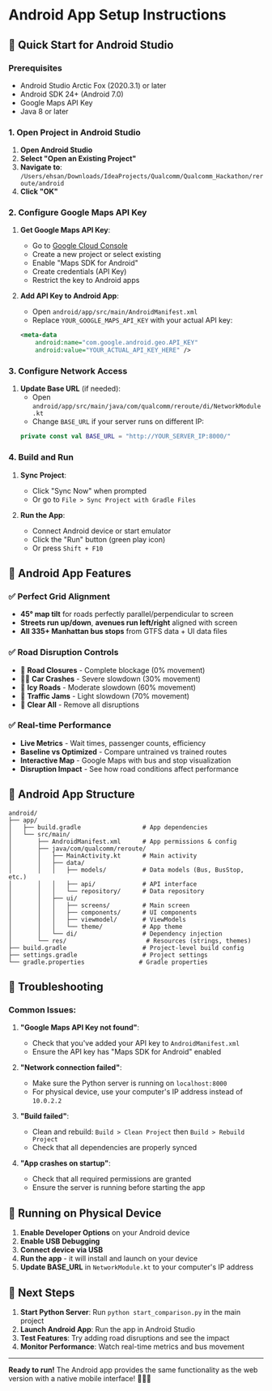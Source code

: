 # Android App Setup Instructions

## 🚀 Quick Start for Android Studio

### Prerequisites
- Android Studio Arctic Fox (2020.3.1) or later
- Android SDK 24+ (Android 7.0)
- Google Maps API Key
- Java 8 or later

### 1. Open Project in Android Studio

1. **Open Android Studio**
2. **Select "Open an Existing Project"**
3. **Navigate to**: `/Users/ehsan/Downloads/IdeaProjects/Qualcomm/Qualcomm_Hackathon/reroute/android`
4. **Click "OK"**

### 2. Configure Google Maps API Key

1. **Get Google Maps API Key**:
   - Go to [Google Cloud Console](https://console.cloud.google.com/)
   - Create a new project or select existing
   - Enable "Maps SDK for Android"
   - Create credentials (API Key)
   - Restrict the key to Android apps

2. **Add API Key to Android App**:
   - Open `android/app/src/main/AndroidManifest.xml`
   - Replace `YOUR_GOOGLE_MAPS_API_KEY` with your actual API key:
   ```xml
   <meta-data
       android:name="com.google.android.geo.API_KEY"
       android:value="YOUR_ACTUAL_API_KEY_HERE" />
   ```

### 3. Configure Network Access

1. **Update Base URL** (if needed):
   - Open `android/app/src/main/java/com/qualcomm/reroute/di/NetworkModule.kt`
   - Change `BASE_URL` if your server runs on different IP:
   ```kotlin
   private const val BASE_URL = "http://YOUR_SERVER_IP:8000/"
   ```

### 4. Build and Run

1. **Sync Project**:
   - Click "Sync Now" when prompted
   - Or go to `File > Sync Project with Gradle Files`

2. **Run the App**:
   - Connect Android device or start emulator
   - Click the "Run" button (green play icon)
   - Or press `Shift + F10`

## 📱 Android App Features

### ✅ **Perfect Grid Alignment**
- **45° map tilt** for roads perfectly parallel/perpendicular to screen
- **Streets run up/down**, **avenues run left/right** aligned with screen
- **All 335+ Manhattan bus stops** from GTFS data + UI data files

### ✅ **Road Disruption Controls**
- 🚧 **Road Closures** - Complete blockage (0% movement)
- 🚗💥 **Car Crashes** - Severe slowdown (30% movement)  
- 🧊 **Icy Roads** - Moderate slowdown (60% movement)
- 🚦 **Traffic Jams** - Light slowdown (70% movement)
- 🧹 **Clear All** - Remove all disruptions

### ✅ **Real-time Performance**
- **Live Metrics** - Wait times, passenger counts, efficiency
- **Baseline vs Optimized** - Compare untrained vs trained routes
- **Interactive Map** - Google Maps with bus and stop visualization
- **Disruption Impact** - See how road conditions affect performance

## 🗽 Android App Structure

```
android/
├── app/
│   ├── build.gradle                 # App dependencies
│   └── src/main/
│       ├── AndroidManifest.xml      # App permissions & config
│       ├── java/com/qualcomm/reroute/
│       │   ├── MainActivity.kt      # Main activity
│       │   ├── data/
│       │   │   ├── models/          # Data models (Bus, BusStop, etc.)
│       │   │   ├── api/             # API interface
│       │   │   └── repository/      # Data repository
│       │   ├── ui/
│       │   │   ├── screens/         # Main screen
│       │   │   ├── components/      # UI components
│       │   │   ├── viewmodel/       # ViewModels
│       │   │   └── theme/           # App theme
│       │   └── di/                  # Dependency injection
│       └── res/                      # Resources (strings, themes)
├── build.gradle                     # Project-level build config
├── settings.gradle                  # Project settings
└── gradle.properties               # Gradle properties
```

## 🔧 Troubleshooting

### Common Issues:

1. **"Google Maps API Key not found"**:
   - Check that you've added your API key to `AndroidManifest.xml`
   - Ensure the API key has "Maps SDK for Android" enabled

2. **"Network connection failed"**:
   - Make sure the Python server is running on `localhost:8000`
   - For physical device, use your computer's IP address instead of `10.0.2.2`

3. **"Build failed"**:
   - Clean and rebuild: `Build > Clean Project` then `Build > Rebuild Project`
   - Check that all dependencies are properly synced

4. **"App crashes on startup"**:
   - Check that all required permissions are granted
   - Ensure the server is running before starting the app

## 📱 Running on Physical Device

1. **Enable Developer Options** on your Android device
2. **Enable USB Debugging**
3. **Connect device via USB**
4. **Run the app** - it will install and launch on your device
5. **Update BASE_URL** in `NetworkModule.kt` to your computer's IP address

## 🎯 Next Steps

1. **Start Python Server**: Run `python start_comparison.py` in the main project
2. **Launch Android App**: Run the app in Android Studio
3. **Test Features**: Try adding road disruptions and see the impact
4. **Monitor Performance**: Watch real-time metrics and bus movement

---

**Ready to run!** The Android app provides the same functionality as the web version with a native mobile interface! 📱🚌✨

